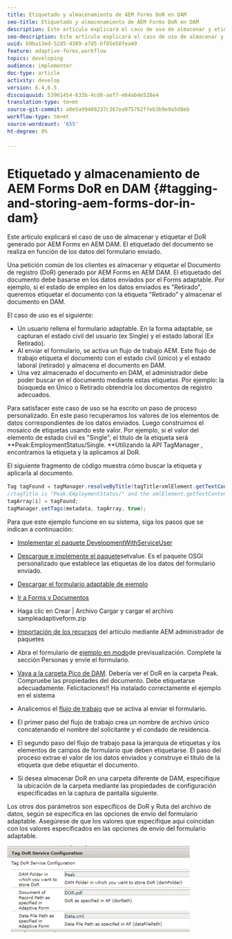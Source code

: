 ```yaml
---
title: Etiquetado y almacenamiento de AEM Forms DoR en DAM
seo-title: Etiquetado y almacenamiento de AEM Forms DoR en DAM
description: Este artículo explicará el caso de uso de almacenar y etiquetar el DoR generado por AEM Forms en AEM DAM. El etiquetado del documento se realiza en función de los datos del formulario enviado.
seo-description: Este artículo explicará el caso de uso de almacenar y etiquetar el DoR generado por AEM Forms en AEM DAM. El etiquetado del documento se realiza en función de los datos del formulario enviado.
uuid: b9ba13ed-52d5-4389-a7d5-bf85e58fea49
feature: adaptive-forms,workflow
topics: developing
audience: implementer
doc-type: article
activity: develop
version: 6.4,6.5
discoiquuid: 53961454-633b-4cd8-aef7-e64ab4e528e4
translation-type: tm+mt
source-git-commit: a0e5a99408237c367ea075762ffeb3b9e9a5d8eb
workflow-type: tm+mt
source-wordcount: '655'
ht-degree: 0%

---
```



# Etiquetado y almacenamiento de AEM Forms DoR en DAM {#tagging-and-storing-aem-forms-dor-in-dam}

Este artículo explicará el caso de uso de almacenar y etiquetar el DoR generado por AEM Forms en AEM DAM. El etiquetado del documento se realiza en función de los datos del formulario enviado.

Una petición común de los clientes es almacenar y etiquetar el Documento de registro (DoR) generado por AEM Forms en AEM DAM. El etiquetado del documento debe basarse en los datos enviados por el Forms adaptable. Por ejemplo, si el estado de empleo en los datos enviados es &quot;Retirado&quot;, queremos etiquetar el documento con la etiqueta &quot;Retirado&quot; y almacenar el documento en DAM.

El caso de uso es el siguiente:

* Un usuario rellena el formulario adaptable. En la forma adaptable, se capturan el estado civil del usuario (ex Single) y el estado laboral (Ex Retirado).
* Al enviar el formulario, se activa un flujo de trabajo AEM. Este flujo de trabajo etiqueta el documento con el estado civil (único) y el estado laboral (retirado) y almacena el documento en DAM.
* Una vez almacenado el documento en DAM, el administrador debe poder buscar en el documento mediante estas etiquetas. Por ejemplo: la búsqueda en Único o Retirado obtendría los documentos de registro adecuados.

Para satisfacer este caso de uso se ha escrito un paso de proceso personalizado. En este paso recuperamos los valores de los elementos de datos correspondientes de los datos enviados. Luego construimos el mosaico de etiquetas usando este valor. Por ejemplo, si el valor del elemento de estado civil es &quot;Single&quot;, el título de la etiqueta será **Peak:EmploymentStatus/Single. **Utilizando la API TagManager , encontramos la etiqueta y la aplicamos al DoR.

El siguiente fragmento de código muestra cómo buscar la etiqueta y aplicarla al documento.

```java
Tag tagFound = tagManager.resolveByTitle(tagTitle+xmlElement.getTextContent());
//tagTitle is "Peak:EmploymentStatus/" and the xmlElement.getTextContent() will return the value Single. So the tag title becomes Peak:EmploymentStatus/Single. Once the tag is found we put the tag in array and apply the tags to the resource as shown below
tagArray[i] = tagFound;
tagManager.setTags(metadata, tagArray, true);
```

Para que este ejemplo funcione en su sistema, siga los pasos que se indican a continuación:
* [Implementar el paquete DevelopmentWithServiceUser](/help/forms/assets/common-osgi-bundles/DevelopingWithServiceUser.jar)

* [Descargue e implemente el paquete](/help/forms/assets/common-osgi-bundles/SetValueApp.core-1.0-SNAPSHOT.jar)setvalue. Es el paquete OSGI personalizado que establece las etiquetas de los datos del formulario enviado.

* [Descargar el formulario adaptable de ejemplo](assets/tag-and-store-in-dam-assets.zip)

* [Ir a Forms y Documentos](http://localhost:4502/aem/forms.html/content/dam/formsanddocuments)

* Haga clic en Crear | Archivo Cargar y cargar el archivo sampleadaptiveform.zip

* [Importación de los recursos](assets/tag-and-store-in-dam-assets.zip) del artículo mediante AEM administrador de paquetes
* Abra el formulario de [ejemplo en modo](http://localhost:4502/content/dam/formsanddocuments/summit/peakform/jcr:content?wcmmode=disabled)de previsualización. Complete la sección Personas y envíe el formulario.
* [Vaya a la carpeta Pico de DAM](http://localhost:4502/assets.html/content/dam/Peak). Debería ver el DoR en la carpeta Peak. Compruebe las propiedades del documento. Debe etiquetarse adecuadamente.
Felicitaciones!! Ha instalado correctamente el ejemplo en el sistema

* Analicemos el [flujo de trabajo](http://localhost:4502/editor.html/conf/global/settings/workflow/models/TagAndStoreDoRinDAM.html) que se activa al enviar el formulario.
* El primer paso del flujo de trabajo crea un nombre de archivo único concatenando el nombre del solicitante y el condado de residencia.
* El segundo paso del flujo de trabajo pasa la jerarquía de etiquetas y los elementos de campos de formulario que deben etiquetarse. El paso del proceso extrae el valor de los datos enviados y construye el título de la etiqueta que debe etiquetar el documento.
* Si desea almacenar DoR en una carpeta diferente de DAM, especifique la ubicación de la carpeta mediante las propiedades de configuración especificadas en la captura de pantalla siguiente.

Los otros dos parámetros son específicos de DoR y Ruta del archivo de datos, según se especifica en las opciones de envío del formulario adaptable. Asegúrese de que los valores que especifique aquí coincidan con los valores especificados en las opciones de envío del formulario adaptable.

![Tag Dor](assets/tag_dor_service_configuration.gif)

